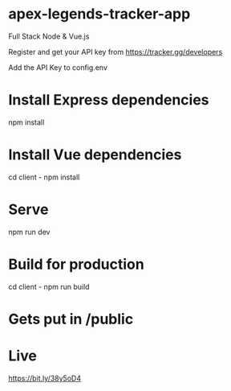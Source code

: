 # apex-legends-tracker-app
Full Stack Node &amp; Vue.js


Register and get your API key from https://tracker.gg/developers

Add the API Key to config.env

# Install Express dependencies
npm install

# Install Vue dependencies
cd client - 
npm install

# Serve
npm run dev

# Build for production
cd client - 
npm run build
# Gets put in /public

# Live
https://bit.ly/38y5oD4
